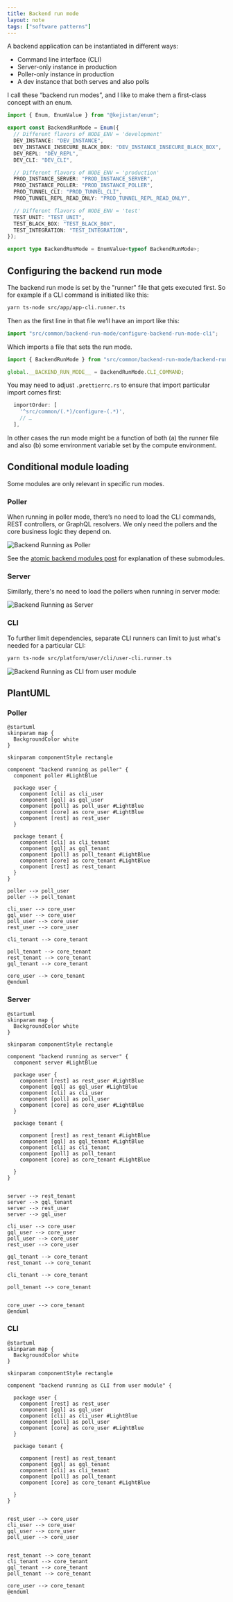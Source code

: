 ```yaml
---
title: Backend run mode
layout: note
tags: ["software patterns"]
---
```


A backend application can be instantiated in different ways:

- Command line interface (CLI)
- Server-only instance in production
- Poller-only instance in production
- A dev instance that both serves and also polls

I call these “backend run modes”, and I like to make them a first-class concept with an enum.

```ts
import { Enum, EnumValue } from "@kejistan/enum";

export const BackendRunMode = Enum({
  // Different flavors of NODE_ENV = 'development'
  DEV_INSTANCE: "DEV_INSTANCE",
  DEV_INSTANCE_INSECURE_BLACK_BOX: "DEV_INSTANCE_INSECURE_BLACK_BOX",
  DEV_REPL: "DEV_REPL",
  DEV_CLI: "DEV_CLI",

  // Different flavors of NODE_ENV = 'production'
  PROD_INSTANCE_SERVER: "PROD_INSTANCE_SERVER",
  PROD_INSTANCE_POLLER: "PROD_INSTANCE_POLLER",
  PROD_TUNNEL_CLI: "PROD_TUNNEL_CLI",
  PROD_TUNNEL_REPL_READ_ONLY: "PROD_TUNNEL_REPL_READ_ONLY",

  // Different flavors of NODE_ENV = 'test'
  TEST_UNIT: "TEST_UNIT",
  TEST_BLACK_BOX: "TEST_BLACK_BOX",
  TEST_INTEGRATION: "TEST_INTEGRATION",
});

export type BackendRunMode = EnumValue<typeof BackendRunMode>;
```

## Configuring the backend run mode

The backend run mode is set by the "runner" file that gets executed first. So for example if a CLI command is initiated like this:

```sh
yarn ts-node src/app/app-cli.runner.ts
```

Then as the first line in that file we’ll have an import like this:

```ts
import "src/common/backend-run-mode/configure-backend-run-mode-cli";
```

Which imports a file that sets the run mode.

```ts
import { BackendRunMode } from "src/common/backend-run-mode/backend-run-mode";

global.__BACKEND_RUN_MODE__ = BackendRunMode.CLI_COMMAND;
```

You may need to adjust `.prettierrc.rs` to ensure that import particular import comes first:

```js
  importOrder: [
    '^src/common/(.*)/configure-(.*)',
    // …
  ],
```

In other cases the run mode might be a function of both (a) the runner file and also (b) some environment variable set by the compute environment.

## Conditional module loading

Some modules are only relevant in specific run modes.

### Poller

When running in poller mode, there’s no need to load the CLI commands, REST controllers, or GraphQL resolvers. We only need the pollers and the core business logic they depend on.

![Backend Running as Poller](/images/posts/backend-running-as-poller.png)

See the [atomic backend modules post](/posts/2022-08-13-atomic-backend-modules.png) for explanation of these submodules.

### Server

Similarly, there's no need to load the pollers when running in server mode:

![Backend Running as Server](/images/posts/backend-running-as-server.png)

### CLI

To further limit dependencies, separate CLI runners can limit to just what's needed for a particular CLI:

```sh
yarn ts-node src/platform/user/cli/user-cli.runner.ts
```

![Backend Running as CLI from user module](/images/posts/backend-running-as-cli-from-user-module.png)

## PlantUML

### Poller

```
@startuml
skinparam map {
  BackgroundColor white
}

skinparam componentStyle rectangle

component "backend running as poller" {
  component poller #LightBlue

  package user {
    component [cli] as cli_user
    component [gql] as gql_user
    component [poll] as poll_user #LightBlue
    component [core] as core_user #LightBlue
    component [rest] as rest_user
  }

  package tenant {
    component [cli] as cli_tenant
    component [gql] as gql_tenant
    component [poll] as poll_tenant #LightBlue
    component [core] as core_tenant #LightBlue
    component [rest] as rest_tenant
  }
}

poller --> poll_user
poller --> poll_tenant

cli_user --> core_user
gql_user --> core_user
poll_user --> core_user
rest_user --> core_user

cli_tenant --> core_tenant

poll_tenant --> core_tenant
rest_tenant --> core_tenant
gql_tenant --> core_tenant

core_user --> core_tenant
@enduml
```

### Server

```
@startuml
skinparam map {
  BackgroundColor white
}

skinparam componentStyle rectangle

component "backend running as server" {
  component server #LightBlue

  package user {
    component [rest] as rest_user #LightBlue
    component [gql] as gql_user #LightBlue
    component [cli] as cli_user
    component [poll] as poll_user
    component [core] as core_user #LightBlue
  }

  package tenant {

    component [rest] as rest_tenant #LightBlue
    component [gql] as gql_tenant #LightBlue
    component [cli] as cli_tenant
    component [poll] as poll_tenant
    component [core] as core_tenant #LightBlue

  }
}


server --> rest_tenant
server --> gql_tenant
server --> rest_user
server --> gql_user

cli_user --> core_user
gql_user --> core_user
poll_user --> core_user
rest_user --> core_user

gql_tenant --> core_tenant
rest_tenant --> core_tenant

cli_tenant --> core_tenant

poll_tenant --> core_tenant


core_user --> core_tenant
@enduml
```

### CLI

```
@startuml
skinparam map {
  BackgroundColor white
}

skinparam componentStyle rectangle

component "backend running as CLI from user module" {

  package user {
    component [rest] as rest_user
    component [gql] as gql_user
    component [cli] as cli_user #LightBlue
    component [poll] as poll_user
    component [core] as core_user #LightBlue
  }

  package tenant {

    component [rest] as rest_tenant
    component [gql] as gql_tenant
    component [cli] as cli_tenant
    component [poll] as poll_tenant
    component [core] as core_tenant #LightBlue

  }
}


rest_user --> core_user
cli_user --> core_user
gql_user --> core_user
poll_user --> core_user


rest_tenant --> core_tenant
cli_tenant --> core_tenant
gql_tenant --> core_tenant
poll_tenant --> core_tenant

core_user --> core_tenant
@enduml
```
